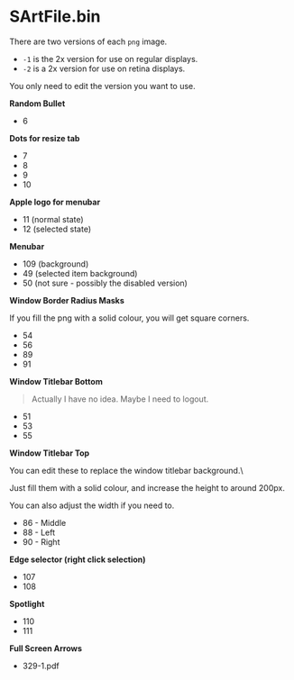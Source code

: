 # SArtFile.bin

There are two versions of each `png` image.

- `-1` is the 2x version for use on regular displays.
- `-2` is a 2x version for use on retina displays.

You only need to edit the version you want to use.

**Random Bullet**

- 6

**Dots for resize tab**

- 7
- 8
- 9
- 10

**Apple logo for menubar**

- 11 (normal state)
- 12 (selected state)

**Menubar**

- 109 (background)
- 49 (selected item background)
- 50 (not sure - possibly the disabled version)

**Window Border Radius Masks**

If you fill the png with a solid colour, you will get square corners.

- 54
- 56
- 89
- 91

**Window Titlebar Bottom**

> Actually I have no idea. Maybe I need to logout.

- 51
- 53
- 55

**Window Titlebar Top**

You can edit these to replace the window titlebar background.\

Just fill them with a solid colour, and increase the height to around 200px.

You can also adjust the width if you need to.

- 86 - Middle
- 88 - Left
- 90 - Right

**Edge selector (right click selection)**

- 107
- 108

**Spotlight**

- 110
- 111

**Full Screen Arrows**

- 329-1.pdf
